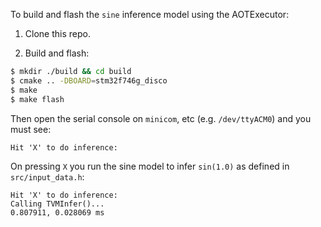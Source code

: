 To build and flash the `sine` inference model using the AOTExecutor:

1. Clone this repo.

2. Build and flash:

```sh
$ mkdir ./build && cd build
$ cmake .. -DBOARD=stm32f746g_disco
$ make
$ make flash
```

Then open the serial console on `minicom`, etc (e.g. `/dev/ttyACM0`) and you
must see:

```
Hit 'X' to do inference:
```

On pressing `X` you run the sine model to infer `sin(1.0)` as defined in
`src/input_data.h`:

```
Hit 'X' to do inference:
Calling TVMInfer()...
0.807911, 0.028069 ms
```
